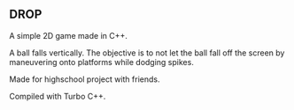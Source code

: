 <h2>DROP</h2>
<p>A simple 2D game made in C++.</p>
<p>A ball falls vertically. The objective is to not let the ball fall off the screen by maneuvering onto platforms while dodging spikes.</p>
<p>Made for highschool project with friends.</p>
<p>Compiled with Turbo C++.</p>
